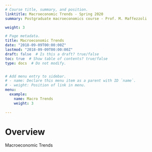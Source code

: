 ```yaml
---
# Course title, summary, and position.
linktitle: Macroeconomic Trends - Spring 2020
summary: Postgraduate macroeconomics course - Prof. M. Maffezzoli

weight: 3

# Page metadata.
title: Macroeconomic Trends
date: "2018-09-09T00:00:00Z"
lastmod: "2018-09-09T00:00:00Z"
draft: false  # Is this a draft? true/false
toc: true  # Show table of contents? true/false
type: docs  # Do not modify.


# Add menu entry to sidebar.
# - name: Declare this menu item as a parent with ID `name`.
# - weight: Position of link in menu.
menu:
  example:
    name: Macro Trends
    weight: 3
    
---
```


# Overview
Macroeconomic Trends
